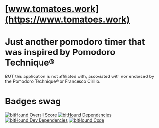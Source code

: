# [www.tomatoes.work](https://www.tomatoes.work)

# Just another pomodoro timer that was inspired by Pomodoro Technique®
BUT this application is not affiliated with, associated with nor endorsed by the Pomodoro Technique® or Francesco Cirillo.

# Badges swag
[![bitHound Overall Score](https://www.bithound.io/github/my8bit/25.minu.tk/badges/score.svg)](https://www.bithound.io/github/my8bit/25.minu.tk)
[![bitHound Dependencies](https://www.bithound.io/github/my8bit/25.minu.tk/badges/dependencies.svg)](https://www.bithound.io/github/my8bit/25.minu.tk/master/dependencies/npm)
[![bitHound Dev Dependencies](https://www.bithound.io/github/my8bit/25.minu.tk/badges/devDependencies.svg)](https://www.bithound.io/github/my8bit/25.minu.tk/master/dependencies/npm)
[![bitHound Code](https://www.bithound.io/github/my8bit/25.minu.tk/badges/code.svg)](https://www.bithound.io/github/my8bit/25.minu.tk)
